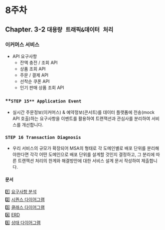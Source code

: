 # 8주차
## Chapter. 3-2 `대용량 트래픽&데이터 처리`
### 이커머스 서비스
- API 요구사항
  - 잔액 충전 / 조회 API
  - 상품 조회 API
  - 주문 / 결제 API
  - 선착순 쿠폰 API
  - 인기 판매 상품 조회 API

### **`STEP 15** Application Event`

- 실시간 주문정보(이커머스) & 예약정보(콘서트)를 데이터 플랫폼에 전송(mock API 호출)하는 요구사항을 이벤트를 활용하여 트랜잭션과 관심사를 분리하여 서비스를 개선합니다.

### **`STEP 16 Transaction Diagnosis`**

- 우리 서비스의 규모가 확장되어 MSA의 형태로 각 도메인별로 배포 단위를 분리해야한다면 각각 어떤 도메인으로 배포 단위를 설계할 것인지 결정하고, 그 분리에 따른 트랜잭션 처리의 한계와 해결방안에 대한 서비스 설계 문서 작성하여 제출합니다.

#### 문서
1️⃣ [요구사항 분석](./docs/요구사항%20분석.md)  
2️⃣ [시퀀스 다이어그램](./docs/시퀌스%20다이어그램.md)  
3️⃣ [클래스 다이어그램](./docs/클래스%20다이어그램.md)  
4️⃣ [ERD](./docs/ERD.md)  
5️⃣ [상태 다이어그램](./docs/상태%20다이어그램.md)  